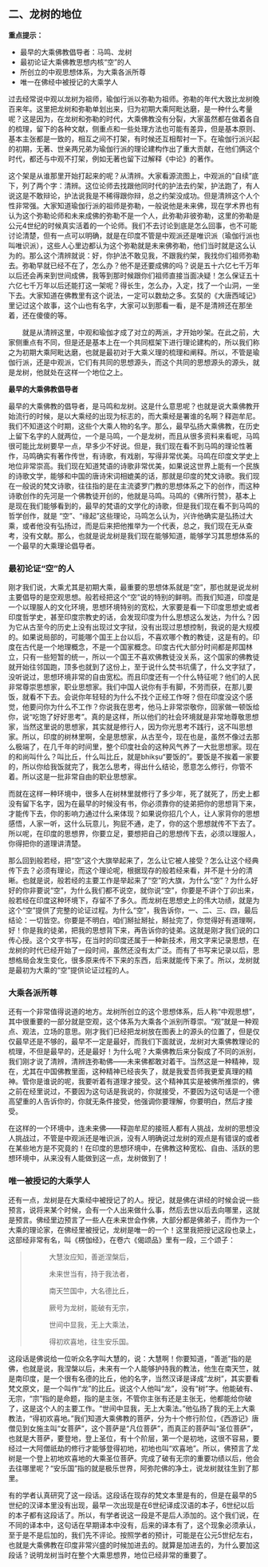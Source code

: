 ## **二、龙树的地位**

**重点提示：**

- 最早的大乘佛教倡导者：马鸣、龙树
- 最初论证大乘佛教思想内核“空”的人
- 所创立的中观思想体系，为大乘各派所尊
- 唯一在佛经中被授记的大乘学人

过去经常说中观以龙树为祖师，瑜伽行派以弥勒为祖师。弥勒的年代大致比龙树晚百来年。这里把龙树和弥勒单划出来，归为初期大乘阿毗达磨，是一种什么考量呢？这是因为，在龙树和弥勒的时代，大乘佛教没有分裂，大家虽然都在做着各自的梳理，留下的各种文献，侧重点和一些处理方法也可能有差异，但是基本原则、基本主张都是一致的，相互之间不打架，有时候还互相帮衬一下。在瑜伽行派兴起的初期，无著、世亲两兄弟为瑜伽行派的理论建构作出了重大贡献，在他们俩这个时代，都还与中观不打架，例如无著也留下过解释《中论》的著作。

这个架是从谁那里开始打起来的呢？从清辨。大家看源流图上，中观派的“自续”底下，列了两个字：清辨。这位论师去找跟他同时代的护法去约架，护法跑了，有人说这是不敢辩论，护法说我是不稀得跟你辩，总之约架没成功。但是清辨这个人个性非常强。大家知道瑜伽行派的祖师是弥勒，一般说他是未来佛，现在学术界也有认为这个弥勒论师和未来成佛的弥勒不是一个人，此弥勒非彼弥勒，这里的弥勒是公元4世纪的时候真实活着的一个论师。我们不去讨论到底是怎么回事，也不可能讨论清楚，但有一点可以明确，就是在印度不管是中观派还是唯识派（瑜伽行派也叫唯识派），这些人心里边都认为这个弥勒就是未来佛弥勒，他们当时就是这么认为的。那么这个清辨就说：好，你护法不敢见我，不跟我约架，我找你们祖师弥勒去。弥勒早就已经不在了，怎么办？他不是还要成佛的吗？说是五十六亿七千万年以后还会再来到世间成佛，我等到那时候跟你们祖师直接当面决疑！怎么保证五十六亿七千万年以后还能打这一架呢？得长生，怎么办，入定，找了一个山洞，一坐下去。大家知道在佛教里有这个说法，一定可以数劫之多。玄奘的《大唐西域记》里记过这个故事，这个山也有名字，大家可以到那看一看，是不是清辨还在那坐着，还在傻傻的等。

　　就是从清辨这里，中观和瑜伽才成了对立的两派，才开始吵架。在此之前，大家侧重点有不同，但是还是基本上在一个共同框架下进行理论建构的，所以我们称之为初期大乘阿毗达磨，也就是最初对于大乘义理的梳理和阐释。所以，不管是瑜伽行派，还是中观派，它们有共同的思想源头，而这个共同的思想源头的源头，就是龙树，他就处在这样一个地位之上。

**最早的大乘佛教倡导者**

最早的大乘佛教的倡导者，是马鸣和龙树。这是什么意思呢？也就是说大乘佛教开始流行的时候，是以大乘经的出现为标志的，而大乘经是署谁的名啊？释迦牟尼。我们不知道这个时期，这些个大乘人物的名字。那么，最早弘扬大乘佛教，在历史上留下名字的人就两位，一个是马鸣，一个是龙树，而且从很多资料来看呢，马鸣很可能比龙树要早一点，早多少不好说。但是，我们现在看不到马鸣的理论性著作，马鸣确实有著作传世，有诗歌，有戏剧，写得非常优美。马鸣在印度文学史上地位非常崇高。我们现在知道梵语的诗歌非常优美，如果说这世界上能有一个民族的诗歌文学，能够和中国的唐诗宋词相媲美的话，那就是印度的梵文诗歌。我们现在一般说的梵文诗歌，往往指的是在主流婆罗门教的思想体系之下的创作，而这种诗歌创作的先河是一个佛教徒开创的，他就是马鸣。马鸣的《佛所行赞》，基本上是现在我们能够看到的，最早的梵语的文学化的诗歌，但是我们现在看不到马鸣的哲学创作，就是 “空”、“缘起”这些理论，马鸣怎么认为，兴许他确实是弘扬过大乘，或者他没有弘扬过，而是后来把他推举为一个代表，总之，我们现在无从查考，没有文献。那么，也就是说龙树是我们现在能够知道，能够学习其思想体系的一个最早的大乘理论倡导者。

### **最初论证“空”的人**

刚才我们说，大乘尤其是初期大乘，最重要的思想体系就是“空”，那也就是说龙树主要倡导的是空观思想。般若经把这个“空”说的特别的鲜明。而我们知道，印度是一个以理服人的文化环境，思想环境特别的宽松，大家要是看一下印度思想史或者印度哲学史，甚至印度宗教史的话，会发现印度为什么思想这么发达，为什么？因为它从古至今的历史上没有出现过文字狱，没有出现过思想控制，我说的是大规模的。如果说局部的，可能哪个国王上台以后，不喜欢哪个教的教徒，这是有的。印度在古代是一个地理概念，不是一个国家概念。印度古代大部分时间都是邦国林立，只有一些短暂的统一，所以一个国王不喜欢佛教徒没关系，这个国家的佛教徒就开始往邻国跑，顶多也就到了这份上，至于说什么焚书坑儒了，什么文字狱了，没听说过，思想环境非常的自由宽松。而且印度还有一个什么特征呢？他们的人民非常尊崇思想家，职业思想家。我们中国人说你有手有脚，不劳而获，在那儿要饭，就看不下去。会说你年轻轻的为什么不找个正经工作呀？但在印度没这个感觉，他要问你为什么不工作？你说我在思考，他马上非常崇敬你，回家做一顿饭给你，说“吃饱了好好思考”。真的是这样，所以他们的社会环境就是非常地尊敬思想家，当然这里说的思想家，其实就是修行人，因为你光思考不践行，这不叫思想家。所以，印度的树林里啊，全是思想家，从古至今，现在也是，虽然不像过去那么极端了，在几千年的时间里，整个印度社会的这种风气养了一大批思想家。现在的和尚叫什么？叫比丘，什么叫比丘，就是bhikṣu“要饭的”。要饭是不挨着一家要的，所以你给我饭就完了，我怎么思考，得出什么结论，愿意怎么修行，你管不着。所以这是一批非常自由的职业思想家。

而就在这样一种环境中，很多人在树林里就修行了多少年，死了就死了，历史上都没有留下名字，因为在最早的时候没有书，你必须靠你的徒弟把你的思想背下来，才能传下去，你的影响力通过什么来体现？如果说你招几个人，让人家背你的思想感悟，人家一听，这什么玩意儿，狗屁不通，走了，你的这个思想就传不下去了。所以呢，在印度的思想界，你要立足，要想把自己的思想传下去，必须以理服人，你得把你的道理讲清楚。

那么回到般若经，把“空”这个大旗举起来了，怎么让它被人接受？怎么让这个经典传下去？必须有理论，而这个理论呢，根据现存的般若经来看，并不是十分的清晰。也就是说，般若经的主要工作是举起来了“空”的大旗，为什么“空”？为什么好好的你非要说“空”，为什么我们都不说空，就你说“空”，你要是不讲个丁卯出来，般若经在印度这种环境下，存留不了多久。而龙树在思想史上的伟大功绩，就是为这个“空”提供了完整的论证过程。为什么“空”，我告诉你，一、二、三、四，最后结论：一切皆空。你要是不明白，咱们掰扯掰扯，掰扯完了，你觉得好有道理啊，好！你是我的徒弟，把我的思想背下来，再告诉你的徒弟。这就是刚才我们说的口传心授。这个文字书写，在当时的印度还属于一种新技术，用文字来记录思想，在龙树的时代已经开始了一段时间，虽然还没有太广泛。而有了书写来记录以后，思想格局会发生变化，很多原来传不下来的东西，后来就能传下来了。所以，龙树就是最初为大乘的“空”提供论证过程的人。

### **大乘各派所尊**

还有一个非常值得说道的地方。龙树所创立的这个思想体系，后人称“中观思想”，其中很重要的一部分就是空观，这个体系为大乘各个派别所尊崇。“观”就是一种观点、观法，立场的意思。刚才我们已经把龙树放在图表上的源头的位置了，但是仅仅最早还是不够的，最早不一定是最好，而我们下面就说，龙树对大乘佛教理论的梳理，不但是最早的，还是最好！为什么呢？大乘佛教后来分裂成了不同的派别，我们刚才说了清辨，清辨连弥勒佛——未来佛都敢对着干。当然这是一种精神，现在，尤其在中国佛教里面，这种精神已经丧失了，就是我爱吾师我更爱真理的精神。管你是谁说的呢，我要听着有道理才接受。这个精神其实是被佛所推崇的，佛之前在经里说过，不要因为这句话是我说的，你就接受，不要因为这句话是一个德高望重的人告诉你的，你就无条件接受，他强调你要理解，你要明白，然后才接受。

在这样的一个环境中，连未来佛——释迦牟尼的接班人都有人挑战，龙树的思想没人挑战过，不管是中观派还是唯识派，没有人明确说过龙树的观点是有错误的或者在某些地方是不究竟的！在印度的思想环境中，在佛教这种宽松、自由、活跃的思想环境中，从来没有人能做到这一点，龙树做到了！

### **唯一被授记的大乘学人**

还有一点，龙树是在大乘经中被授记了的人。授记，就是佛在讲经的时候会说一些预言，说将来某个时候，会有一个人出来做什么事，然后去世以后去向哪里，这就是预言。佛经里边预言了一些人在未来世会作佛，大部分都是佛弟子，而作为一个大乘的理论家，在佛经里被授记，龙树是唯一的一个！这里我把授记这段也录上，这部经非常有名，叫《楞伽经》，在卷六《偈颂品》里有一段，三个颂子：

> 　　　大慧汝应知，善逝涅槃后，
>
> 　　　未来世当有，持于我法者，
>
> 　　　南天竺国中，大名德比丘，
>
> 　　　厥号为龙树，能破有无宗，
>
> 　　　世间中显我，无上大乘法，
>
> 　　　得初欢喜地，往生安乐国。

这段话是佛说给一位听众名字叫大慧的，说：大慧啊！你要知道，“善逝”指的是佛，也就是说，我涅槃以后，未来有一个人能够护持我的教法，他生在南天竺，就是南印度，是一个很有名德的比丘，他的名字，当然汉译是译成“龙树”，其实要看梵文原文，是一个叫作“龙”的比丘。说这个人他叫“龙”，没有“树”字。他能破有、无宗，“宗”指的是命题，指的是主张，不管你主张有还是主张无，他都能给你破了，这是这个人的主要工作。“世间中显我，无上大乘法。”他弘扬了我的无上大乘教法，“得初欢喜地。”我们知道大乘佛教的菩萨，分为十个修行阶位，《西游记》唐僧见到女施主叫“女菩萨”，这个菩萨是“凡位菩萨”，而真正的菩萨叫“圣位菩萨”，也就是大菩萨，要登地，登上圣位，有十个阶层，第一个是初地，这很不容易，要经过一大阿僧祇劫的修行才能够登得初地，初地也叫“欢喜地”。所以，佛预言了龙树是一个登上初地欢喜地的大乘圣位菩萨。完成了破有无宗的重要功绩以后，他会去往哪里呢？“安乐国”指的就是极乐世界，阿弥陀佛的净土，说龙树就往生到了那里。

有的学者认真研究了这一段话。这段话在现存的梵文本里是有的，但是在最早的5世纪的汉译本里没有出现，最早一次出现是在6世纪译成汉语的本子，6世纪以后的本子都有这段话了。所以，有学者说这一段是不是后人添加的。这个我们说，在不同的译本中，这句话在早期译本中没有，后来的译本有了，这个现象必须承认，至于是不是后加的，我们先不评论。按照学者的预计，可能是在公元5世纪左右，也就是大乘佛教在印度非常兴盛的时候加进去的。就算是加进去的，为什么要加这段话？说明龙树当时在整个大乘思想界，地位已经非常的重要了。